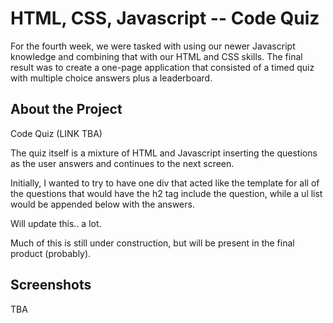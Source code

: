 # HTML, CSS, Javascript -- Code Quiz

For the fourth week, we were tasked with using our newer Javascript knowledge and combining that with our HTML and CSS skills. The final result was to create a one-page application that consisted of a timed quiz with multiple choice answers plus a leaderboard.

## About the Project

Code Quiz (LINK TBA)

The quiz itself is a mixture of HTML and Javascript inserting the questions as the user answers and continues to the next screen.

Initially, I wanted to try to have one div that acted like the template for all of the questions that would have the h2 tag include the question, while a ul list would be appended below with the answers.

Will update this.. a lot.

Much of this is still under construction, but will be present in the final product (probably).

## Screenshots

TBA